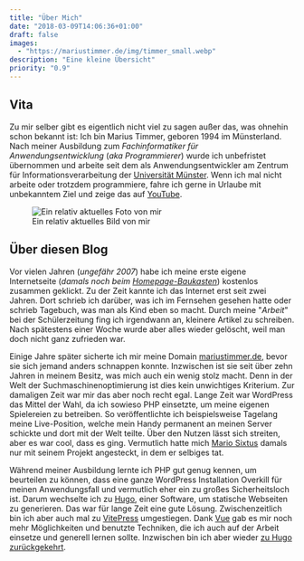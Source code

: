 ```yaml
---
title: "Über Mich"
date: "2018-03-09T14:06:36+01:00"
draft: false
images:
  - "https://mariustimmer.de/img/timmer_small.webp"
description: "Eine kleine Übersicht"
priority: "0.9"
---
```


## Vita
Zu mir selber gibt es eigentlich nicht viel zu sagen außer das, was ohnehin
schon bekannt ist: Ich bin Marius Timmer, geboren 1994 im Münsterland. Nach
meiner Ausbildung zum *Fachinformatiker für Anwendungsentwicklung* (*aka
Programmierer*) wurde ich unbefristet übernommen und arbeite seit dem als
Anwendungsentwickler am Zentrum für Informationsverarbeitung
der [Universität Münster](https://www.uni-muenster.de/). Wenn ich mal nicht arbeite oder trotzdem
programmiere, fahre ich gerne in Urlaube mit unbekanntem Ziel und zeige das
auf [YouTube](https://www.youtube.com/channel/UCIROfdOW4gffuwYVNE1nwGg).

<figure class="right col3">
    <img
        alt="Ein relativ aktuelles Foto von mir"
        src="/img/timmer.webp"
        srcset="/img/timmer_small.webp  480w,
                /img/timmer_medium.webp 960w,
                /img/timmer.webp 1024w"
    />
    <figcaption>Ein relativ aktuelles Bild von mir</figcaption>
</figure>

## Über diesen Blog
Vor vielen Jahren (_ungefähr 2007_) habe ich meine erste eigene Internetseite
(_damals noch beim [Homepage-Baukasten](https://www.homepage-baukasten.de/)_) kostenlos zusammen geklickt.
Zu der Zeit kannte ich das Internet erst seit zwei Jahren. Dort schrieb ich
darüber, was ich im Fernsehen gesehen hatte oder schrieb Tagebuch, was man
als Kind eben so macht. Durch meine "_Arbeit_" bei der Schülerzeitung fing
ich irgendwann an, kleinere Artikel zu schreiben. Nach spätestens einer
Woche wurde aber alles wieder gelöscht, weil man doch nicht ganz zufrieden war.

Einige Jahre später sicherte ich mir meine Domain [mariustimmer.de](https://mariustimmer.de/),
bevor sie sich jemand anders schnappen konnte. Inzwischen ist sie seit über
zehn Jahren in meinem Besitz, was mich auch ein wenig stolz macht. Denn in
der Welt der Suchmaschinen&shy;optimierung ist dies kein unwichtiges Kriterium.
Zur damaligen Zeit war mir das aber noch recht egal. Lange Zeit war WordPress
das Mittel der Wahl, da ich sowieso PHP einsetzte, um meine eigenen
Spielereien zu betreiben. So veröffentlichte ich beispielsweise Tagelang
meine Live-Position, welche mein Handy permanent an meinen Server schickte
und dort mit der Welt teilte. Über den Nutzen lässt sich streiten, aber
es war cool, dass es ging. Vermutlich hatte mich
[Mario Sixtus](https://mastodon.social/@sixtus) damals nur mit seinem
Projekt angesteckt, in dem er selbiges tat.

Während meiner Ausbildung lernte ich PHP gut genug kennen, um beurteilen
zu können, dass eine ganze WordPress Installation Overkill für meinen
Anwendungsfall und vermutlich eher ein zu großes Sicherheitsloch ist.
Darum wechselte ich zu [Hugo](https://gohugo.io/), einer Software,
um statische Webseiten zu generieren. Das war für lange Zeit eine gute
Lösung. Zwischenzeitlich bin ich aber auch mal zu [VitePress](https://vitepress.vuejs.org/)
umgestiegen. Dank [Vue](https://vuejs.org/) gab es mir noch mehr Möglichkeiten und benutzte
Techniken, die ich auch auf der Arbeit einsetze und generell lernen sollte.
Inzwischen bin ich aber wieder [zu Hugo zurückgekehrt](/post/zurueckzuhugo/).

